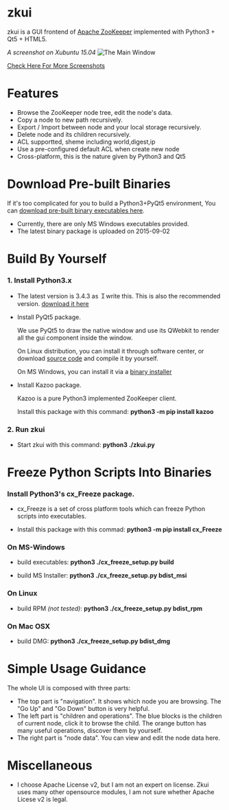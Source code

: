 # zkui
zkui is a GUI frontend of [Apache ZooKeeper](http://zookeeper.apache.org/) implemented with Python3 + Qt5 + HTML5.

*A screenshot on Xubuntu 15.04*
![The Main Window](https://github.com/echoma/zkui/wiki/snapshot_20150122/02_create_child_0902.JPG)

[Check Here For More Screenshots](https://github.com/echoma/zkui/wiki/Snapshots)

# Features
* Browse the ZooKeeper node tree, edit the node's data.
* Copy a node to new path recursively.
* Export / Import between node and your local storage recursively.
* Delete node and its children  recursively.
* ACL supportted, sheme including world,digest,ip
* Use a pre-configured default ACL when create new node
* Cross-platform, this is the nature given by Python3 and Qt5

# Download Pre-built Binaries

If it's too complicated for you to build a Python3+PyQt5 environment, You can [download pre-built binary executables here](https://github.com/echoma/zkui/wiki/Download).

* Currently, there are only MS Windows executables provided.
* The latest binary package is uploaded on 2015-09-02

# Build By Yourself

### 1. Install Python3.x

* The latest version is 3.4.3 as Ｉwrite this. This is also the recommended version. [download it here](http://python.org/)

* Install PyQt5 package.

    We use PyQt5 to draw the native window and use its QWebkit to render all the gui component inside the window.

    On Linux distribution, you can install it through software center, or download [source code](http://www.riverbankcomputing.com/software/pyqt/download5) and compile it by yourself.

    On MS Windows, you can install it via a [binary installer](http://www.riverbankcomputing.com/software/pyqt/download5)

* Install Kazoo package.

    Kazoo is a pure Python3 implemented ZooKeeper client.

    Install this package with this command: **python3 -m pip install kazoo**

### 2. Run zkui

* Start zkui with this command:  **python3 ./zkui.py**

# Freeze Python Scripts Into Binaries

### Install Python3's cx_Freeze package.

* cx_Freeze is a set of cross platform tools which can freeze Python scripts into executables.

* Install this package with this commad: **python3 -m pip install cx_Freeze**

### On MS-Windows

* build executables: **python3 ./cx_freeze_setup.py build**

* build MS Installer: **python3 ./cx_freeze_setup.py bdist_msi**

### On Linux

* build RPM *(not tested)*: **python3 ./cx_freeze_setup.py bdist_rpm**

### On Mac OSX

* build DMG: **python3 ./cx_freeze_setup.py bdist_dmg**

# Simple Usage Guidance
The whole UI is composed with three parts:

* The top part is "navigation". It shows which node you are browsing. The "Go Up" and "Go Down" button is very helpful.
* The left part is "children and operations".  The blue blocks is the children of current node, click it to browse the child. The orange button has many useful operations, discover them by yourself.
* The right part is "node data". You can view and edit the node data here.

# Miscellaneous
* I choose Apache License v2, but I am not an expert on license. Zkui uses many other opensource modules, I am not sure whether Apache Licese v2 is legal.